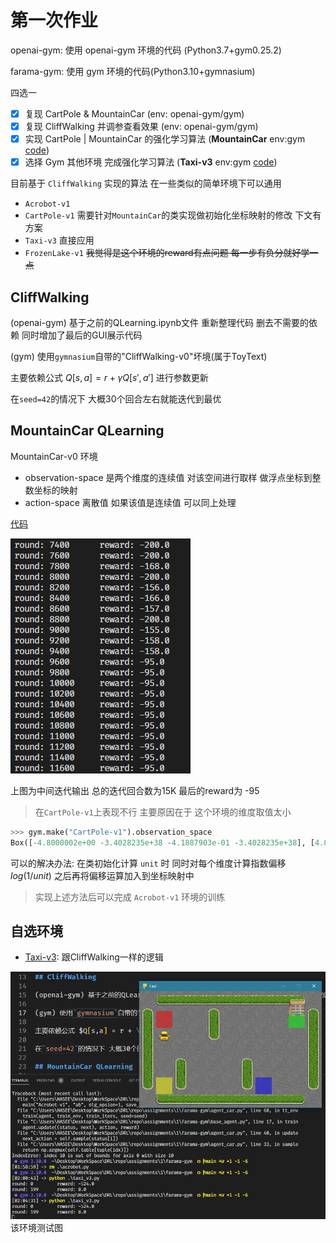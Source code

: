 # 第一次作业

openai-gym: 使用 openai-gym 环境的代码 (Python3.7+gym0.25.2)

farama-gym: 使用 gym 环境的代码(Python3.10+gymnasium)

四选一
- [x] 复现 CartPole & MountainCar (env: openai-gym/gym)
- [x] 复现 CliffWalking 并调参查看效果 (env: openai-gym/gym)
- [x] 实现 CartPole | MountainCar 的强化学习算法 (**MountainCar** env:gym [code](./farama-gym/agent_car.py))
- [x] 选择 Gym 其他环境 完成强化学习算法 (**Taxi-v3** env:gym [code](farama-gym/taxi_v3.py))

目前基于 `CliffWalking` 实现的算法 在一些类似的简单环境下可以通用
- `Acrobot-v1`
- `CartPole-v1` 需要针对`MountainCar`的类实现做初始化坐标映射的修改 下文有方案
- `Taxi-v3` 直接应用
- `FrozenLake-v1` ~~我觉得是这个环境的reward有点问题 每一步有负分就好学一点~~

## CliffWalking

(openai-gym) 基于之前的QLearning.ipynb文件 重新整理代码 删去不需要的依赖 同时增加了最后的GUI展示代码

(gym) 使用`gymnasium`自带的"CliffWalking-v0"坏境(属于ToyText)

主要依赖公式 $Q[s,a] = r + \gamma Q[s', a']$ 进行参数更新

在`seed=42`的情况下 大概30个回合左右就能迭代到最优

## MountainCar QLearning

MountainCar-v0 环境
- observation-space 是两个维度的连续值 对该空间进行取样 做浮点坐标到整数坐标的映射
- action-space 离散值 如果该值是连续值 可以同上处理

[代码](farama-gym/agent_car.py)

![mc_n95](mc-QL-seed82.png)

上图为中间迭代输出 总的迭代回合数为15K 最后的reward为 -95

> 在`CartPole-v1`上表现不行 主要原因在于 这个环境的维度取值太小

```python
>>> gym.make("CartPole-v1").observation_space
Box([-4.8000002e+00 -3.4028235e+38 -4.1887903e-01 -3.4028235e+38], [4.8000002e+00 3.4028235e+38 4.1887903e-01 3.4028235e+38], (4,), float32)
```

可以的解决办法: 在类初始化计算 `unit` 时 同时对每个维度计算指数偏移 $log(1/unit)$ 之后再将偏移运算加入到坐标映射中

> 实现上述方法后可以完成 `Acrobot-v1` 环境的训练

## 自选环境

- [Taxi-v3](farama-gym/taxi_v3.py): 跟CliffWalking一样的逻辑

![Taxiv3](Taxi-v3-test.png)
该环境测试图
